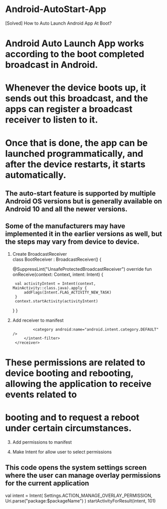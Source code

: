# Android-AutoStart-App
[Solved] How to Auto Launch Android App At Boot?


# Android Auto Launch App works according to the boot completed broadcast in Android.
# Whenever the device boots up, it sends out this broadcast, and the apps can register a broadcast receiver to listen to it.
# Once that is done, the app can be launched programmatically, and after the device restarts, it starts automatically.
## The auto-start feature is supported by multiple Android OS versions but is generally available on Android 10 and all the newer versions.
## Some of the manufacturers may have implemented it in the earlier versions as well, but the steps may vary from device to device.

1. Create BroadcastReceiver  
   class BootReceiver : BroadcastReceiver() {

   @SuppressLint("UnsafeProtectedBroadcastReceiver")
   override fun onReceive(context: Context, intent: Intent) {

        val activityIntent = Intent(context, MainActivity::class.java).apply {
            addFlags(Intent.FLAG_ACTIVITY_NEW_TASK)
        }
        context.startActivity(activityIntent)
   }
   }


2. Add receiver to manifest
   <receiver
   android:name=".receiver.BootReceiver"
   android:enabled="false"
   android:exported="true"
   android:permission="android.permission.RECEIVE_BOOT_COMPLETED">
   <intent-filter>
   <action android:name="android.intent.action.BOOT_COMPLETED" />

                <category android:name="android.intent.category.DEFAULT" />
            </intent-filter>
        </receiver>

# These permissions are related to device booting and rebooting, allowing the application to receive events related to
# booting and to request a reboot under certain circumstances.

3. Add permissions to manifest

   <uses-permission android:name="android.permission.RECEIVE_BOOT_COMPLETED" />

4. Make Intent for allow user to select permissions
## This code opens the system settings screen where the user can manage overlay permissions for the current application

val intent =
Intent(
Settings.ACTION_MANAGE_OVERLAY_PERMISSION,
Uri.parse("package:$packageName")
)
startActivityForResult(intent, 101)